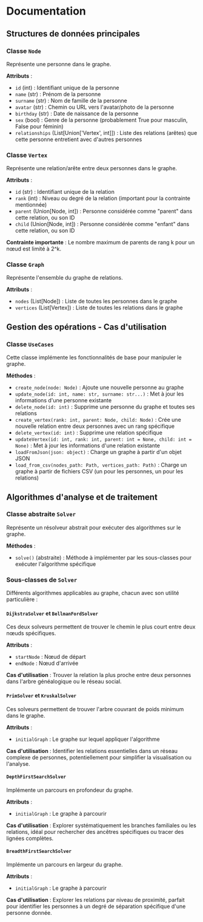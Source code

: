 # Documentation

## Structures de données principales

### Classe `Node`

Représente une personne dans le graphe.

**Attributs** :
- `id` (int) : Identifiant unique de la personne
- `name` (str) : Prénom de la personne
- `surname` (str) : Nom de famille de la personne
- `avatar` (str) : Chemin ou URL vers l'avatar/photo de la personne
- `birthday` (str) : Date de naissance de la personne
- `sex` (bool) : Genre de la personne (probablement True pour masculin, False pour féminin)
- `relationships` (List[Union['Vertex', int]]) : Liste des relations (arêtes) que cette personne entretient avec d'autres personnes

### Classe `Vertex`

Représente une relation/arête entre deux personnes dans le graphe.

**Attributs** :
- `id` (str) : Identifiant unique de la relation
- `rank` (int) : Niveau ou degré de la relation (important pour la contrainte mentionnée)
- `parent` (Union[Node, int]) : Personne considérée comme "parent" dans cette relation, ou son ID
- `child` (Union[Node, int]) : Personne considérée comme "enfant" dans cette relation, ou son ID

**Contrainte importante** : Le nombre maximum de parents de rang k pour un nœud est limité à 2^k.

### Classe `Graph`

Représente l'ensemble du graphe de relations.

**Attributs** :
- `nodes` (List[Node]) : Liste de toutes les personnes dans le graphe
- `vertices` (List[Vertex]) : Liste de toutes les relations dans le graphe

## Gestion des opérations - Cas d'utilisation

### Classe `UseCases`

Cette classe implémente les fonctionnalités de base pour manipuler le graphe.

**Méthodes** :
- `create_node(node: Node)` : Ajoute une nouvelle personne au graphe
- `update_node(id: int, name: str, surname: str...)` : Met à jour les informations d'une personne existante
- `delete_node(id: int)` : Supprime une personne du graphe et toutes ses relations
- `create_vertex(rank: int, parent: Node, child: Node)` : Crée une nouvelle relation entre deux personnes avec un rang spécifique
- `delete_vertex(id: int)` : Supprime une relation spécifique
- `updateVertex(id: int, rank: int, parent: int = None, child: int = None)` : Met à jour les informations d'une relation existante
- `loadFromJson(json: object)` : Charge un graphe à partir d'un objet JSON
- `load_from_csv(nodes_path: Path, vertices_path: Path)` : Charge un graphe à partir de fichiers CSV (un pour les personnes, un pour les relations)

## Algorithmes d'analyse et de traitement

### Classe abstraite `Solver`

Représente un résolveur abstrait pour exécuter des algorithmes sur le graphe.

**Méthodes** :
- `solve()` (abstraite) : Méthode à implémenter par les sous-classes pour exécuter l'algorithme spécifique

### Sous-classes de `Solver`

Différents algorithmes applicables au graphe, chacun avec son utilité particulière :

#### `DijkstraSolver` et `BellmanFordSolver`
Ces deux solveurs permettent de trouver le chemin le plus court entre deux nœuds spécifiques.

**Attributs** :
- `startNode` : Nœud de départ
- `endNode` : Nœud d'arrivée

**Cas d'utilisation** : Trouver la relation la plus proche entre deux personnes dans l'arbre généalogique ou le réseau social.

#### `PrimSolver` et `KruskalSolver`
Ces solveurs permettent de trouver l'arbre couvrant de poids minimum dans le graphe.

**Attributs** :
- `initialGraph` : Le graphe sur lequel appliquer l'algorithme

**Cas d'utilisation** : Identifier les relations essentielles dans un réseau complexe de personnes, potentiellement pour simplifier la visualisation ou l'analyse.

#### `DepthFirstSearchSolver`
Implémente un parcours en profondeur du graphe.

**Attributs** :
- `initialGraph` : Le graphe à parcourir

**Cas d'utilisation** : Explorer systématiquement les branches familiales ou les relations, idéal pour rechercher des ancêtres spécifiques ou tracer des lignées complètes.

#### `BreadthFirstSearchSolver`
Implémente un parcours en largeur du graphe.

**Attributs** :
- `initialGraph` : Le graphe à parcourir

**Cas d'utilisation** : Explorer les relations par niveau de proximité, parfait pour identifier les personnes à un degré de séparation spécifique d'une personne donnée.

